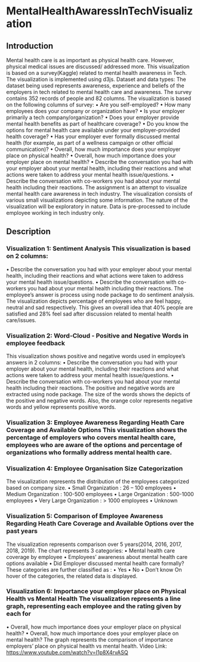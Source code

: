 # MentalHealthAwaressInTechVisualization

## Introduction
Mental health care is as important as physical health care. However, physical medical issues are discussed/ addressed more. This visualization is based on a survey(Kaggle) related to mental health awareness in Tech. The visualization is implemented using d3js.
Dataset and data types:
The dataset being used represents awareness, experience and beliefs of the employers in tech related to mental health care and awareness. The survey contains 352 records of people and 82 columns.
The visualization is based on the following columns of survey:
• Are you self-employed?
• How many employees does your company or organization have?
• Is your employer primarily a tech company/organization?
• Does your employer provide mental health benefits as part of healthcare coverage?
• Do you know the options for mental health care available under your employer-provided health
coverage?
• Has your employer ever formally discussed mental health (for example, as part of a wellness
campaign or other official communication)?
• Overall, how much importance does your employer place on physical health?
• Overall, how much importance does your employer place on mental health?
• Describe the conversation you had with your employer about your mental health, including their
reactions and what actions were taken to address your mental health issue/questions.
• Describe the conversation with co-workers you had about your mental health including their
reactions.
The assignment is an attempt to visualize mental health care awareness in tech industry. The visualization consists of various small visualizations depicting some information. The nature of the visualization will be exploratory in nature. Data is pre-processed to include employee working in tech industry only.

## Description

### Visualization 1: Sentiment Analysis This visualization is based on 2 columns:
• Describe the conversation you had with your employer about your mental health, including their reactions and what actions were taken to address your mental health issue/questions.
• Describe the conversation with co-workers you had about your mental health including their reactions.
The employee’s answer is process using node package to do sentiment analysis. The visualization depicts percentage of employees who are feel happy, neutral and sad respectively. This gives an overall idea that 40% people are satisfied and 28% feel sad after discussion related to mental health care/issues.

### Visualization 2: Word-Cloud - Positive and Negative Words in employee feedback
This visualization shows positive and negative words used in employee’s answers in 2 columns:
• Describe the conversation you had with your employer about your mental health, including their
reactions and what actions were taken to address your mental health issue/questions.
• Describe the conversation with co-workers you had about your mental health including their
reactions.
The positive and negative words are extracted using node package. The size of the words shows the depicts of the positive and negative words. Also, the orange color represents negative words and yellow represents positive words.
  
### Visualization 3: Employee Awareness Regarding Heath Care Coverage and Available Options This visualization shows the percentage of employers who covers mental health care, employees who are aware of the options and percentage of organizations who formally address mental health care.

### Visualization 4: Employee Organisation Size Categorization
The visualization represents the distribution of the employees categorized based on company size.
• Small Organization : 26 – 100 employees
• Medium Organization : 100-500 employees
• Large Organization : 500-1000 employees
• Very Large Organization : > 1000 employees
• Unknown

### Visualization 5: Comparison of Employee Awareness Regarding Heath Care Coverage and Available Options over the past years
  
The visualization represents comparison over 5 years(2014, 2016, 2017, 2018, 2019). The chart represents 3 categories:
• Mental health care coverage by employee
• Employees’ awareness about mental health care options available
• Did Employer discussed mental health care formally?
These categories are further classified as :
• Yes
• No
• Don’t know
On hover of the categories, the related data is displayed.

### Visualization 6: Importance your employer place on Physical Health vs Mental Health The visualization represents a line graph, representing each employee and the rating given by each for
• Overall, how much importance does your employer place on physical health?
• Overall, how much importance does your employer place on mental health?
The graph represents the comparison of importance employers’ place on physical health vs mental health. Video Link: https://www.youtube.com/watch?v=I1p8X4rvASQ
